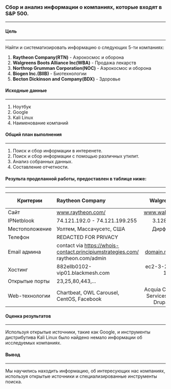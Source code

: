 ### **Сбор и анализ информации о компаниях, которые входят в S&P 500.**   
 ------------------------------------------------------------------------

#### **Цель**  
 ------------------------------------------------------------------------  

Найти и систематизировать информацию о следующих 5-ти компаниях:  

1. **Raytheon Company(RTN)** - Аэрокосмос и оборона  
2. **Walgreens Boots Alliance Inc(WBA)** - Продажа лекарств  
3. **Northrop Grumman Corporation(NOC)** - Аэрокосмос и оборона  
4. **Biogen Inc.(BIIB)** - Биотехнологии  
5. **Becton Dickinson and Company(BDX)** - Здоровье  
  
  
#### **️Исходные данные**  
 ------------------------------------------------------------------------  

1. Ноутбук 
2. Google
3. Kali Linux  
4. Наименование компаний


#### **Общий план выполнения**  
 ------------------------------------------------------------------------  

1. Поиск и сбор информации в интеренете.
2. Поиск и сбор информации с помощью различных утилит.
3. Анализ собранных данных.
4. Составление отчетности.

#### **Результа проделанной работы, предоставлен в таблице ниже**: 
  ------------------------------------------------------------------------ 
  
|    Критерии    |    Raytheon Company           | Walgreens Boots Alliance Inc             |    Northrop Grumman Corporation    |     Biogen Inc.              |    Becton Dickinson and Company    | 
|----------------|:------------------------------|:----------------------------------------:|:----------------------------------:|:----------------------------:|:----------------------------------:|
| Сайт           |  www.raytheon.com/            |www.walgreensbootsalliance.com/           | www.northropgrumman.com/           | www.biogen.com/              | www.bd.com/                        |
| IPNetblook     |74.121.192.0 - 74.121.199.255  | 3.128.0.0 - 3.255.255.255                |	192.0.64.0 - 192.0.127.255         | 34.192.0.0 - 34.255.255.255  | 95.101.24.0 - 95.101.27.255        |
| Местоположение |Уолтем, Массачусетс, США       | Дирфилд (Иллинойс), США                  | Фолс Черч, Вирджиния, США          | Кеймбридж, Массачусетс, США  |  Франклин Лейкс, Нью-Джерси, США   | 
| Телефон        |REDACTED FOR PRIVACY           | +1.8479143246                            | +1.7032802900                      | +1.6176792000                | +001.201.8474000                   | 
| Email админа   |contact via https://whois-contact.principiumstrategies.com/ raytheon.com/admin | domain.manager@walgreens.com             | domainnamecounsel@ngc.com          | domainnamesadmin@biogen.com  | BDNICAdmin@bd.com                  |
| Хостинг        |882ellb0102-vip01.blackmesh.com| ec2-3-232-116-190.compute-1.amazonaws.com| 192.0.66.112(CSC Corporate Domains)| ec2-52-21-176-109.compute-1.amazonaws.com  | a95-101-27-122.deploy.static.akamaitechnologies.com|
| Открытые порты |23,25,80,443,...| 80,443 | 80,443  | 80,443 | 80,443   | 
| Web-технологии |Chartbeat, OWL Carousel, CentOS, Facebook|Acquia Cloud, Hginx, Amazon Web Services, Apache, PHP, Percona, Drupal, Google Analytics,... | WordPress, MySQL, PHP, Hginx, AddToAny, Google Analytics, React, GSAP,... |Red Hat, Apache, OpenSSL, LOdash, jQuery, Java, Typekit, SiteCatalyst,... | jQuery, Google Tag Manager, Hotjar, AppHexus, Matomo, HTTP/2, Lazy.js,...| 

#### **Оценка результатов**  
 ------------------------------------------------------------------------ 
 
Используя открытые источники, такие как Google, и инструменты дистрибутива Kali Linux было найдено немало информации об исследуемых компаниях. 

#### **Вывод**
 ------------------------------------------------------------------------ 

Мы научились находить информацию, об интересующих нас компаниях, используя открытые источники и специализированные инструменты поиска. 
